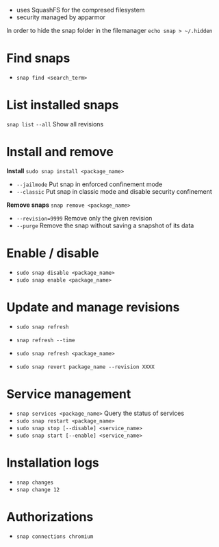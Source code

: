 * uses SquashFS for the compresed filesystem
* security managed by apparmor

In order to hide the snap folder in the filemanager
`echo snap > ~/.hidden`
# **Find snaps** 
* `snap find <search_term>`
# List installed snaps 
`snap list`
`--all` Show all revisions
# Install and remove 
**Install**
`sudo snap install <package_name>`
* `--jailmode` Put snap in enforced confinement mode
* `--classic` Put snap in classic mode and disable security confinement

**Remove snaps**
`snap remove <package_name>`
* `--revision=9999` Remove only the given revision
* `--purge` Remove the snap without saving a snapshot of its data
# Enable / disable 
* `sudo snap disable <package_name>`
* `sudo snap enable <package_name>`
# Update and manage revisions 
* `sudo snap refresh`
* `snap refresh --time`
* `sudo snap refresh <package_name>`

* `sudo snap revert package_name --revision XXXX`
# Service management 
* `snap services <package_name>` Query the status of services
* `sudo snap restart <package_name>`
* `sudo snap stop [--disable] <service_name>`
* `sudo snap start [--enable] <service_name>`
# Installation logs 
* `snap changes`
* `snap change 12`
# Authorizations 
* `snap connections chromium`
